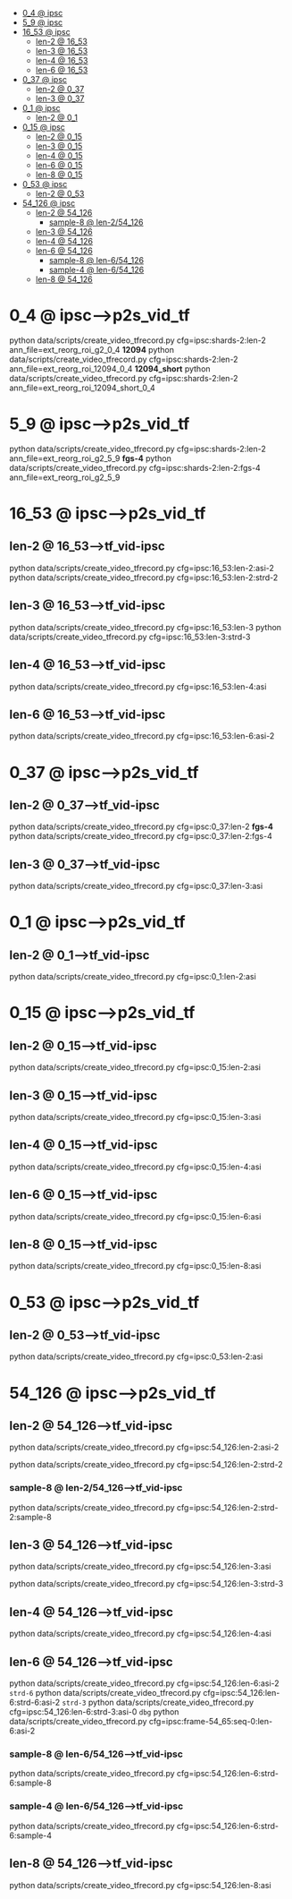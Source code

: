 <!-- MarkdownTOC -->

- [0_4        @ ipsc](#0_4___ipsc_)
- [5_9       @ ipsc](#5_9___ipsc_)
- [16_53       @ ipsc](#16_53___ipsc_)
    - [len-2       @ 16_53](#len_2___16_5_3_)
    - [len-3       @ 16_53](#len_3___16_5_3_)
    - [len-4       @ 16_53](#len_4___16_5_3_)
    - [len-6       @ 16_53](#len_6___16_5_3_)
- [0_37       @ ipsc](#0_37___ipsc_)
    - [len-2       @ 0_37](#len_2___0_37_)
    - [len-3       @ 0_37](#len_3___0_37_)
- [0_1       @ ipsc](#0_1___ipsc_)
    - [len-2       @ 0_1](#len_2___0_1_)
- [0_15       @ ipsc](#0_15___ipsc_)
    - [len-2       @ 0_15](#len_2___0_15_)
    - [len-3       @ 0_15](#len_3___0_15_)
    - [len-4       @ 0_15](#len_4___0_15_)
    - [len-6       @ 0_15](#len_6___0_15_)
    - [len-8       @ 0_15](#len_8___0_15_)
- [0_53       @ ipsc](#0_53___ipsc_)
    - [len-2       @ 0_53](#len_2___0_53_)
- [54_126       @ ipsc](#54_126___ipsc_)
    - [len-2       @ 54_126](#len_2___54_126_)
        - [sample-8       @ len-2/54_126](#sample_8___len_2_54_126_)
    - [len-3       @ 54_126](#len_3___54_126_)
    - [len-4       @ 54_126](#len_4___54_126_)
    - [len-6       @ 54_126](#len_6___54_126_)
        - [sample-8       @ len-6/54_126](#sample_8___len_6_54_126_)
        - [sample-4       @ len-6/54_126](#sample_4___len_6_54_126_)
    - [len-8       @ 54_126](#len_8___54_126_)

<!-- /MarkdownTOC -->

<a id="0_4___ipsc_"></a>
# 0_4        @ ipsc-->p2s_vid_tf
python data/scripts/create_video_tfrecord.py cfg=ipsc:shards-2:len-2 ann_file=ext_reorg_roi_g2_0_4
**12094**
python data/scripts/create_video_tfrecord.py cfg=ipsc:shards-2:len-2 ann_file=ext_reorg_roi_12094_0_4
**12094_short**
python data/scripts/create_video_tfrecord.py cfg=ipsc:shards-2:len-2 ann_file=ext_reorg_roi_12094_short_0_4

<a id="5_9___ipsc_"></a>
# 5_9       @ ipsc-->p2s_vid_tf
python data/scripts/create_video_tfrecord.py cfg=ipsc:shards-2:len-2 ann_file=ext_reorg_roi_g2_5_9
**fgs-4**
python data/scripts/create_video_tfrecord.py cfg=ipsc:shards-2:len-2:fgs-4 ann_file=ext_reorg_roi_g2_5_9

<a id="16_53___ipsc_"></a>
# 16_53       @ ipsc-->p2s_vid_tf
<a id="len_2___16_5_3_"></a>
## len-2       @ 16_53-->tf_vid-ipsc
python data/scripts/create_video_tfrecord.py cfg=ipsc:16_53:len-2:asi-2
python data/scripts/create_video_tfrecord.py cfg=ipsc:16_53:len-2:strd-2
<a id="len_3___16_5_3_"></a>
## len-3       @ 16_53-->tf_vid-ipsc
python data/scripts/create_video_tfrecord.py cfg=ipsc:16_53:len-3
python data/scripts/create_video_tfrecord.py cfg=ipsc:16_53:len-3:strd-3
<a id="len_4___16_5_3_"></a>
## len-4       @ 16_53-->tf_vid-ipsc
python data/scripts/create_video_tfrecord.py cfg=ipsc:16_53:len-4:asi
<a id="len_6___16_5_3_"></a>
## len-6       @ 16_53-->tf_vid-ipsc
python data/scripts/create_video_tfrecord.py cfg=ipsc:16_53:len-6:asi-2

<a id="0_37___ipsc_"></a>
# 0_37       @ ipsc-->p2s_vid_tf
<a id="len_2___0_37_"></a>
## len-2       @ 0_37-->tf_vid-ipsc
python data/scripts/create_video_tfrecord.py cfg=ipsc:0_37:len-2
**fgs-4**
python data/scripts/create_video_tfrecord.py cfg=ipsc:0_37:len-2:fgs-4 
<a id="len_3___0_37_"></a>
## len-3       @ 0_37-->tf_vid-ipsc
python data/scripts/create_video_tfrecord.py cfg=ipsc:0_37:len-3:asi

<a id="0_1___ipsc_"></a>
# 0_1       @ ipsc-->p2s_vid_tf
<a id="len_2___0_1_"></a>
## len-2       @ 0_1-->tf_vid-ipsc
python data/scripts/create_video_tfrecord.py cfg=ipsc:0_1:len-2:asi

<a id="0_15___ipsc_"></a>
# 0_15       @ ipsc-->p2s_vid_tf
<a id="len_2___0_15_"></a>
## len-2       @ 0_15-->tf_vid-ipsc
python data/scripts/create_video_tfrecord.py cfg=ipsc:0_15:len-2:asi
<a id="len_3___0_15_"></a>
## len-3       @ 0_15-->tf_vid-ipsc
python data/scripts/create_video_tfrecord.py cfg=ipsc:0_15:len-3:asi
<a id="len_4___0_15_"></a>
## len-4       @ 0_15-->tf_vid-ipsc
python data/scripts/create_video_tfrecord.py cfg=ipsc:0_15:len-4:asi
<a id="len_6___0_15_"></a>
## len-6       @ 0_15-->tf_vid-ipsc
python data/scripts/create_video_tfrecord.py cfg=ipsc:0_15:len-6:asi
<a id="len_8___0_15_"></a>
## len-8       @ 0_15-->tf_vid-ipsc
python data/scripts/create_video_tfrecord.py cfg=ipsc:0_15:len-8:asi

<a id="0_53___ipsc_"></a>
# 0_53       @ ipsc-->p2s_vid_tf
<a id="len_2___0_53_"></a>
## len-2       @ 0_53-->tf_vid-ipsc
python data/scripts/create_video_tfrecord.py cfg=ipsc:0_53:len-2:asi

<a id="54_126___ipsc_"></a>
# 54_126       @ ipsc-->p2s_vid_tf
<a id="len_2___54_126_"></a>
## len-2       @ 54_126-->tf_vid-ipsc
python data/scripts/create_video_tfrecord.py cfg=ipsc:54_126:len-2:asi-2

python data/scripts/create_video_tfrecord.py cfg=ipsc:54_126:len-2:strd-2
<a id="sample_8___len_2_54_126_"></a>
### sample-8       @ len-2/54_126-->tf_vid-ipsc
python data/scripts/create_video_tfrecord.py cfg=ipsc:54_126:len-2:strd-2:sample-8

<a id="len_3___54_126_"></a>
## len-3       @ 54_126-->tf_vid-ipsc
python data/scripts/create_video_tfrecord.py cfg=ipsc:54_126:len-3:asi

python data/scripts/create_video_tfrecord.py cfg=ipsc:54_126:len-3:strd-3

<a id="len_4___54_126_"></a>
## len-4       @ 54_126-->tf_vid-ipsc
python data/scripts/create_video_tfrecord.py cfg=ipsc:54_126:len-4:asi

<a id="len_6___54_126_"></a>
## len-6       @ 54_126-->tf_vid-ipsc
python data/scripts/create_video_tfrecord.py cfg=ipsc:54_126:len-6:asi-2
`strd-6`
python data/scripts/create_video_tfrecord.py cfg=ipsc:54_126:len-6:strd-6:asi-2
`strd-3`
python data/scripts/create_video_tfrecord.py cfg=ipsc:54_126:len-6:strd-3:asi-0
`dbg`
python data/scripts/create_video_tfrecord.py cfg=ipsc:frame-54_65:seq-0:len-6:asi-2
<a id="sample_8___len_6_54_126_"></a>
### sample-8       @ len-6/54_126-->tf_vid-ipsc
python data/scripts/create_video_tfrecord.py cfg=ipsc:54_126:len-6:strd-6:sample-8
<a id="sample_4___len_6_54_126_"></a>
### sample-4       @ len-6/54_126-->tf_vid-ipsc
python data/scripts/create_video_tfrecord.py cfg=ipsc:54_126:len-6:strd-6:sample-4

<a id="len_8___54_126_"></a>
## len-8       @ 54_126-->tf_vid-ipsc
python data/scripts/create_video_tfrecord.py cfg=ipsc:54_126:len-8:asi
